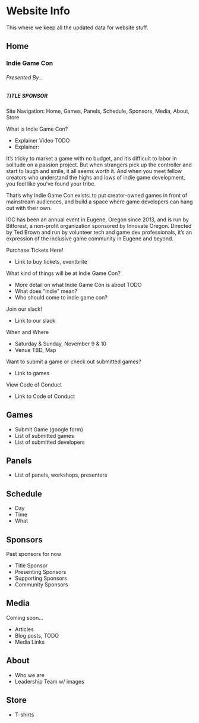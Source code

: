 # Website Info
This where we keep all the updated data for website stuff.

## Home
### Indie Game Con
###### Presented By...
##### TITLE SPONSOR

Site Navigation:
Home, Games, Panels, Schedule, Sponsors, Media, About, Store

What is Indie Game Con?
- Explainer Video TODO
- Explainer:

It’s tricky to market a game with no budget, and it’s difficult to labor in solitude on a passion project. But when strangers pick up the controller and start to laugh and smile, it all seems worth it. And when you meet fellow creators who understand the highs and lows of indie game development, you feel like you’ve found your tribe.

That’s why Indie Game Con exists: to put creator-owned games in front of mainstream audiences, and build a space where game developers can hang out with their own.

IGC has been an annual event in Eugene, Oregon since 2013, and is run by Bitforest, a non-profit organization sponsored by Innovate Oregon. Directed by Ted Brown and run by volunteer tech and game dev professionals, it’s an expression of the inclusive game community in Eugene and beyond.

Purchase Tickets Here!
- Link to buy tickets, eventbrite

What kind of things will be at Indie Game Con?
- More detail on what Indie Game Con is about TODO
- What does "indie" mean?
- Who should come to indie game con?

Join our slack!
- Link to our slack

When and Where
- Saturday & Sunday, November 9 & 10
- Venue TBD, Map

Want to submit a game or check out submitted games?
- Link to games

View Code of Conduct
- Link to Code of Conduct

## Games
- Submit Game (google form)
- List of submitted games
- List of submitted developers

## Panels
- List of panels, workshops, presenters

## Schedule
- Day
- Time
- What

## Sponsors
Past sponsors for now
- Title Sponsor
- Presenting Sponsors
- Supporting Sponsors
- Community Sponsors

## Media
Coming soon...
- Articles
- Blog posts, TODO
- Media Links

## About
- Who we are
- Leadership Team w/ images

## Store
- T-shirts
